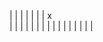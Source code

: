 |                         |
|                         |
|                         |
|      x   
|                         |
|                         |
|                         |
|                         |
|                         |
|                         |
|                         |
|                         |
